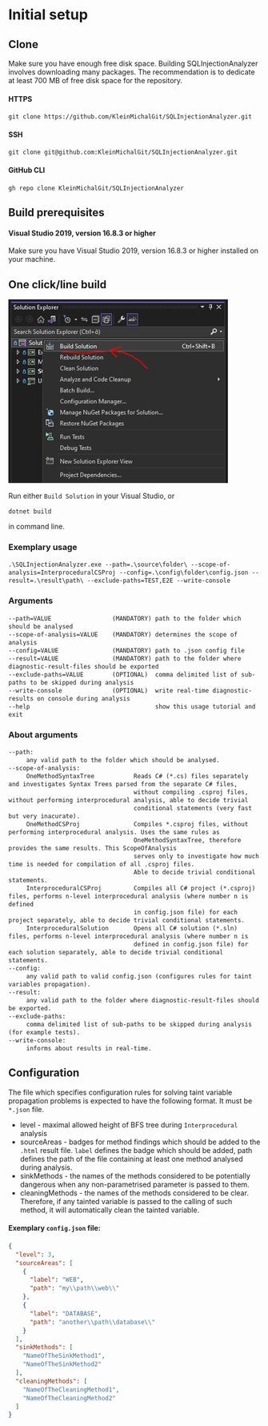 # Initial setup

## Clone
Make sure you have enough free disk space.
Building SQLInjectionAnalyzer involves downloading many packages. The recommendation is to dedicate at
least 700 MB of free disk space for the repository.
#### HTTPS
```
git clone https://github.com/KleinMichalGit/SQLInjectionAnalyzer.git
```
#### SSH
```
git clone git@github.com:KleinMichalGit/SQLInjectionAnalyzer.git
```
#### GitHub CLI
```
gh repo clone KleinMichalGit/SQLInjectionAnalyzer
```
## Build prerequisites
#### Visual Studio 2019, version 16.8.3 or higher
Make sure you have Visual Studio 2019, version 16.8.3 or higher installed on your machine.

## One click/line build
![img.png](images/build.png)

Run either `Build Solution` in your Visual Studio, or
```
dotnet build
```
in command line.

### Exemplary usage
``` shell
.\SQLInjectionAnalyzer.exe --path=.\source\folder\ --scope-of-analysis=InterproceduralCSProj --config=.\config\folder\config.json --result=.\result\path\ --exclude-paths=TEST,E2E --write-console
```

### Arguments
```
--path=VALUE                 (MANDATORY) path to the folder which should be analysed
--scope-of-analysis=VALUE    (MANDATORY) determines the scope of analysis
--config=VALUE               (MANDATORY) path to .json config file
--result=VALUE               (MANDATORY) path to the folder where diagnostic-result-files should be exported
--exclude-paths=VALUE        (OPTIONAL)  comma delimited list of sub-paths to be skipped during analysis
--write-console              (OPTIONAL)  write real-time diagnostic-results on console during analysis
--help                                   show this usage tutorial and exit
```

### About arguments
```
--path:
     any valid path to the folder which should be analysed.
--scope-of-analysis:
     OneMethodSyntaxTree           Reads C# (*.cs) files separately and investigates Syntax Trees parsed from the separate C# files,
                                   without compiling .csproj files, without performing interprocedural analysis, able to decide trivial
                                   conditional statements (very fast but very inacurate).
     OneMethodCSProj               Compiles *.csproj files, without performing interprocedural analysis. Uses the same rules as
                                   OneMethodSyntaxTree, therefore provides the same results. This ScopeOfAnalysis
                                   serves only to investigate how much time is needed for compilation of all .csproj files.
                                   Able to decide trivial conditional statements.
     InterproceduralCSProj         Compiles all C# project (*.csproj) files, performs n-level interprocedural analysis (where number n is defined
                                   in config.json file) for each project separately, able to decide trivial conditional statements.
     InterproceduralSolution       Opens all C# solution (*.sln) files, performs n-level interprocedural analysis (where number n is
                                   defined in config.json file) for each solution separately, able to decide trivial conditional statements.
--config:
     any valid path to valid config.json (configures rules for taint variables propagation).
--result:
     any valid path to the folder where diagnostic-result-files should be exported.
--exclude-paths:
     comma delimited list of sub-paths to be skipped during analysis (for example tests).
--write-console:
     informs about results in real-time.
```
## Configuration
The file which specifies configuration rules for solving taint variable propagation problems is expected to have the following format.
It must be `*.json` file.
- level - maximal allowed height of BFS tree during `Interprocedural` analysis
- sourceAreas - badges for method findings which should be added to the `.html` result file. `label` defines the badge which should be added, path defines the path of the file containing at least one method analysed during analysis.
- sinkMethods - the names of the methods considered to be potentially dangerous when any non-parametrised parameter is passed to them.
- cleaningMethods - the names of the methods considered to be clear. Therefore, if any tainted variable is passed to the calling of such method, it will automatically clean the tainted variable.

#### Exemplary `config.json` file:
```json
{
  "level": 3,
  "sourceAreas": [
    {
      "label": "WEB",
      "path": "my\\path\\web\\"
    },
    {
      "label": "DATABASE",
      "path": "another\\path\\database\\"
    }
  ],
  "sinkMethods": [
    "NameOfTheSinkMethod1",
    "NameOfTheSinkMethod2"
  ],
  "cleaningMethods": [
    "NameOfTheCleaningMethod1",
    "NameOfTheCleaningMethod2"
  ]
}
```
